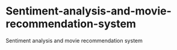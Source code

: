 # Sentiment-analysis-and-movie-recommendation-system
Sentiment analysis and movie recommendation system
